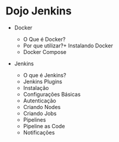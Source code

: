 # Dojo Jenkins

- Docker

  - O Que é Docker?
  - Por que utilizar?+ Instalando Docker
  - Docker Compose

- Jenkins
  - O que é Jenkins?
  - Jenkins Plugins
  - Instalação
  - Configurações Básicas
  - Autenticação
  - Criando Nodes
  - Criando Jobs
  - Pipelines
  - Pipeline as Code
  - Notificações
